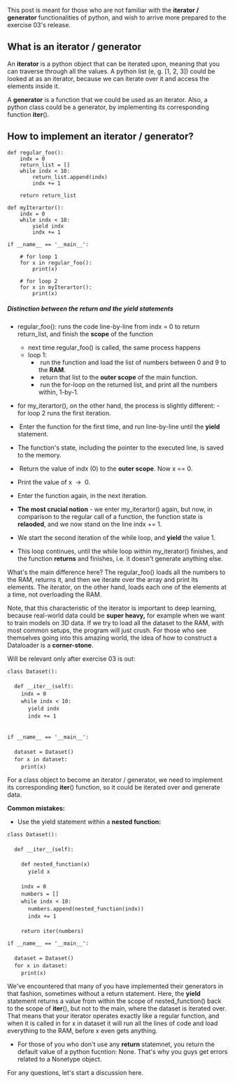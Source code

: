 
This post is meant for those who are not familiar with the **iterator / generator** functionalities of python, and wish to arrive more prepared to the exercise 03's release.

  
## What is an iterator / generator

An **iterator** is a python object that can be iterated upon, meaning that you can traverse through all the values. A python list (e, g. [1, 2, 3]) could be looked at as an iterator, because we can iterate over it and access the elements inside it. 

A **generator** is a function that we could be used as an iterator. Also, a python class could be a generator, by implementing its corresponding function __iter__().

  
## How to implement an iterator / generator?

```
def regular_foo():  
    indx = 0  
    return_list = []  
    while indx < 10:  
        return_list.append(indx)  
        indx += 1  
      
    return return_list

def myIterartor():  
    indx = 0  
    while indx < 10:  
        yield indx  
        indx += 1  

if __name__ == '__main__': 
      
    # for loop 1  
    for x in regular_foo():  
        print(x)

    # for loop 2 
    for x in myIterartor():  
        print(x) 
```
 
  
##### Distinction between the **return** and the **yield** statements
- regular_foo(): runs the code line-by-line from indx = 0 to return return_list, and finish the **scope** of the function
	- next time regular_foo() is called, the same process happens
	- loop 1:  
		-  run the function and load the list of numbers between 0 and 9 to the **RAM**.  
		-  return that list to the **outer scope** of the main function.  
		-  run the for-loop on the returned list, and print all the numbers within, 1-by-1.

- for my_iterartor(), on the other hand, the process is slightly different: 
-  for loop 2 runs the first iteration.  
-  Enter the function for the first time, and run line-by-line until the **yield** statement.  
- The function's state, including the pointer to the executed line, is saved to the memory.  
-  Return the value of indx (0) to the **outer scope**. Now x == 0.  
- Print the value of x  →  0.  
- Enter the function again, in the next iteration.  
- **The most crucial notion** - we enter my_iterartor() again, but now, in comparison to the regular call of a function, the function state is **relaoded**, and we now stand on the line indx += 1.   
- We start the second iteration of the while loop, and **yield** the value 1.  
- This loop continues, until the while loop within my_iterator() finishes, and the function **returns** and finishes, i.e. it doesn't generate anything else.

What's the main difference here? The regular_foo() loads all the numbers to the RAM, returns it, and then we iterate over the array and print its elements. The iterator, on the other hand, loads each one of the elements at a time, not overloading the RAM. 

Note, that this characteristic of the iterator is important to deep learning, because real-world data could be **super heavy,** for example when we want to train models on 3D data. If we try to load all the dataset to the RAM, with most common setups, the program will just crush. For those who see themselves going into this amazing world, the idea of how to construct a Dataloader is a **corner-stone**.

Will be relevant only after exercise 03 is out:

  
`class Dataset():`  
      
    `def __iter__(self):`  
        `indx = 0`  
        `while indx < 10:`  
            `yield indx`  
            `indx += 1`   
              
          
`if __name__ == '__main__':`  
      
    `dataset = Dataset()`  
    `for x in dataset:`  
        `print(x)`  
  
For a class object to become an iterator / generator, we need to implement its corresponding __iter__() function, so it could be iterated over and generate data. 

**Common mistakes:**

- Use the yield statement within a **nested function:**  
  
`class Dataset():`  
      
    `def __iter__(self):`  
          
        `def nested_function(x)`  
            `yield x`  
              
        `indx = 0`  
        `numbers = []`  
        `while indx < 10:`  
            `numbers.append(nested_function(indx))`  
            `indx += 1`   
              
        `return iter(numbers)`

`if __name__ == '__main__':`  
      
    `dataset = Dataset()`  
    `for x in dataset:`  
        `print(x)`  
  
We've encountered that many of you have implemented their generators in that fashion, sometimes without a return statement. Here, the **yield** statement returns a value from within the scope of nested_function() back to the scope of __iter__(), but not to the main, where the dataset is iterated over. That means that your iterator operates exactly like a regular function, and when it is called in for x in dataset it will run all the lines of code and load everything to the RAM, before x even gets anything.

- For those of you who don't use any **return** statemnet, you return the default value of a python fucntion: None. That's why you guys get errors related to a Nonetype object.

For any questions, let's start a discussion here.